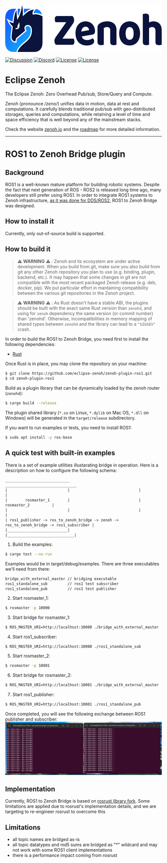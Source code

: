 <img src="https://raw.githubusercontent.com/eclipse-zenoh/zenoh/master/zenoh-dragon.png" height="150">

<!--- 
[![CI](https://github.com/eclipse-zenoh/zenoh-plugin-dds/workflows/Rust/badge.svg)](https://github.com/eclipse-zenoh/zenoh-plugin-dds/actions?query=workflow%3ARust)
--->
[![Discussion](https://img.shields.io/badge/discussion-on%20github-blue)](https://github.com/eclipse-zenoh/roadmap/discussions)
[![Discord](https://img.shields.io/badge/chat-on%20discord-blue)](https://discord.gg/2GJ958VuHs)
[![License](https://img.shields.io/badge/License-EPL%202.0-blue)](https://choosealicense.com/licenses/epl-2.0/)
[![License](https://img.shields.io/badge/License-Apache%202.0-blue.svg)](https://opensource.org/licenses/Apache-2.0)

# Eclipse Zenoh
The Eclipse Zenoh: Zero Overhead Pub/sub, Store/Query and Compute.

Zenoh (pronounce _/zeno/_) unifies data in motion, data at rest and computations. It carefully blends traditional pub/sub with geo-distributed storages, queries and computations, while retaining a level of time and space efficiency that is well beyond any of the mainstream stacks.

Check the website [zenoh.io](http://zenoh.io) and the [roadmap](https://github.com/eclipse-zenoh/roadmap) for more detailed information.

-------------------------------
# ROS1 to Zenoh Bridge plugin

## Background
ROS1 is a well-known mature platform for building robotic systems. Despite the fact that next generation of ROS - ROS2 is released long time ago, many developers still prefer using ROS1. In order to integrate ROS1 systems to Zenoh infrastructure, [as it was done for DDS/ROS2](https://github.com/eclipse-zenoh/zenoh-plugin-dds), ROS1 to Zenoh Bridge was designed.

## How to install it
Currently, only out-of-source build is supported.

## How to build it

> :warning: **WARNING** :warning: : Zenoh and its ecosystem are under active development. When you build from git, make sure you also build from git any other Zenoh repository you plan to use (e.g. binding, plugin, backend, etc.). It may happen that some changes in git are not compatible with the most recent packaged Zenoh release (e.g. deb, docker, pip). We put particular effort in mantaining compatibility between the various git repositories in the Zenoh project.

> :warning: **WARNING** :warning: : As Rust doesn't have a stable ABI, the plugins should be
built with the exact same Rust version than `zenohd`, and using for `zenoh` dependency the same version (or commit number) than 'zenohd'.
Otherwise, incompatibilities in memory mapping of shared types between `zenohd` and the library can lead to a `"SIGSEV"` crash.

In order to build the ROS1 to Zenoh Bridge, you need first to install the following dependencies:

- [Rust](https://www.rust-lang.org/tools/install)

Once Rust is in place, you may clone the repository on your machine:

```bash
$ git clone https://github.com/eclipse-zenoh/zenoh-plugin-ros1.git
$ cd zenoh-plugin-ros1
```

Build as a plugin library that can be dynamically loaded by the zenoh router (`zenohd`):
```bash
$ cargo build --release
```
The plugin shared library (`*.so` on Linux, `*.dylib` on Mac OS, `*.dll` on Windows) will be generated in the `target/release` subdirectory.

If you want to run examples or tests, you need to install ROS1:
```bash
$ sudo apt install -y ros-base
```

## A quick test with built-in examples

There is a set of example utilities illustarating bridge in operation.
Here is a description on how to configure the following schema:
```
_____________________________                               ________________________________
|                           |                               |                              |
|        rosmaster_1        |                               |         rosmaster_2          |
|                           |                               |                              |
| ros1_publisher -> ros_to_zenoh_bridge -> zenoh -> ros_to_zenoh_bridge -> ros1_subscriber |
|___________________________|                               |______________________________|
```

1. Build the examples:
```bash
$ cargo test --no-run
```
Examples would be in target/debug/examples.
There are three executables we'll need from there:
```
bridge_with_external_master // bridging executable
ros1_standalone_sub         // ros1 test subscriber
ros1_standalone_pub         // ros1 test publisher
```

2. Start rosmaster_1:
```bash
$ rosmaster -p 10000
```

3. Start bridge for rosmaster_1:
```bash
$ ROS_MASTER_URI=http://localhost:10000 ./bridge_with_external_master
```

4. Start ros1_subscriber:
```bash
$ ROS_MASTER_URI=http://localhost:10000 ./ros1_standalone_sub
```



5. Start rosmaster_2:
```bash
$ rosmaster -p 10001
```

6. Start bridge for rosmaster_2:
```bash
$ ROS_MASTER_URI=http://localhost:10001 ./bridge_with_external_master
```

7. Start ros1_publisher:
```bash
$ ROS_MASTER_URI=http://localhost:10001 ./ros1_standalone_pub
```

Once completed, you will see the following exchange between ROS1 publisher and subscriber:
<img src="pubsub.png">



## Implementation
Currently, ROS1 to Zenoh Bridge is based on [rosrust library fork](https://github.com/ZettaScaleLabs/rosrust). Some limitations are applied due to rosrust's implementation details, and we are targeting to re-engineer rosrust to overcome this

## Limitations
- all topic names are bridged as-is
- all topic datatypes and md5 sums are bridged as "*" wildcard and may not work with some ROS1 client implementations
- there is a performance impact coming from rosrust

